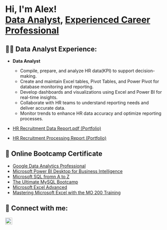 <h1>Hi, I'm Alex! <br/><a href="https://github.com/alex-dataanalyst">Data Analyst</a>, <a href="https://www.linkedin.com/in/alexander-astucia-650791217/">Experienced Career Professional</a>

<h2>👨‍💻 Data Analyst Experience:</h2>

- <b>Data Analyst</b>
  - Compile, prepare, and analyze HR data(KPI) to support decision-making.
  - Create and maintain Excel tables, Pivot Tables, and Power Pivot for database monitoring and reporting.
  - Develop dashboards and visualizations using Excel and Power BI for real-time insights.
  - Collaborate with HR teams to understand reporting needs and deliver accurate data.
  - Monitor trends to enhance HR data accuracy and optimize reporting processes.

- [HR Recruitment Data Report.pdf (Portfolio)](https://github.com/alex-dataanalyst/portfolio_power-bi/blob/f577e3a2225aa0329545aa8dbd16e927263e6424/HR%20Recruitment%20Data%20Report.pdf)
- [HR Recruitment Processing Report (Portfolio)](https://github.com/alex-dataanalyst/portfolio_power-bi/blob/f577e3a2225aa0329545aa8dbd16e927263e6424/HR%20Recruitment%20Processing%20Analytics.pdf)
    

<h2>📜 Online Bootcamp Certificate </h2>

- [Google Data Analytics Professional](https://www.credly.com/badges/e108e1c3-52e7-4206-bf83-71fdd32fa6f0/linked_in_profile)
- [Microsoft Power BI Desktop for Business Intelligence](https://www.udemy.com/certificate/UC-0c32ba50-86f0-4bb8-b1a9-a7d265f24aee/)
- [Microsoft SQL fromn A to Z](https://www.udemy.com/certificate/UC-acf8ea3c-dc49-4f9f-a6a8-723e3c9bd8fb/)
- [The Ultimate MySQL Bootcamp](https://www.udemy.com/certificate/UC-d1985c01-23ff-4f5a-95a1-1c2c943147ca/)
- [Microsoft Excel Advanced](https://www.udemy.com/certificate/UC-95ea3dbb-f7cc-4b2a-9032-add4d1adf22f/)
- [Mastering Microsoft Excel with the MO 200 Training](https://drive.google.com/file/d/1rzpcezg5hZj9UAAy7o3VKEeauUd7LkqP/view?fbclid=IwAR3lLp_RFbB79pEpynFuOMRYaJu3Ryiq6g8ZPSYXFv-7J57KJXQJ8qGkJv4)

  

<h2> 🤳 Connect with me:</h2>


[<img align="left" alt="JoshMadakor | LinkedIn" width="22px" src="https://cdn.jsdelivr.net/npm/simple-icons@v3/icons/linkedin.svg" />][linkedin]


[linkedin]: https://www.linkedin.com/in/alexander-astucia-650791217/

<!--
**joshmadakor1/joshmadakor1** is a ✨ _special_ ✨ repository because its `README.md` (this file) appears on your GitHub profile.

Here are some ideas to get you started:

- 🔭 I’m currently working on ...
- 🌱 I’m currently learning ...
- 👯 I’m looking to collaborate on ...
- 🤔 I’m looking for help with ...
- 💬 Ask me about ...
- 📫 How to reach me: ...
- 😄 Pronouns: ...
- ⚡ Fun fact: ...
-->
